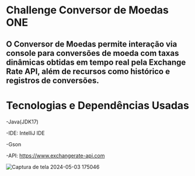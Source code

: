 # Challenge Conversor de Moedas ONE

## O Conversor de Moedas permite interação via console para conversões de moeda com taxas dinâmicas obtidas em tempo real pela Exchange Rate API, além de recursos como histórico e registros de conversões.

# Tecnologias e Dependências Usadas

-Java(JDK17)

-IDE: IntelliJ IDE

-Gson

-API: https://www.exchangerate-api.com



![Captura de tela 2024-05-03 175046](https://github.com/samuelsadev/Desafio-ONE-Conversor-de-Moedas/assets/165101490/a26564c5-2d64-4f23-8923-a08032c4640b)
